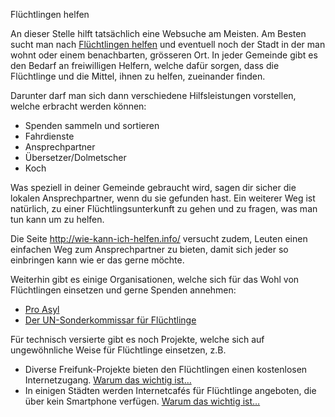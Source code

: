Flüchtlingen helfen

An dieser Stelle hilft tatsächlich eine Websuche am Meisten. Am Besten sucht man nach [Flüchtlingen helfen](http://www.google.com/search?q=flüchtlingen+helfen) und eventuell noch der Stadt in der man wohnt oder einem benachbarten, grösseren Ort. In jeder Gemeinde gibt es den Bedarf an freiwilligen Helfern, welche dafür sorgen, dass die Flüchtlinge und die Mittel, ihnen zu helfen, zueinander finden.

Darunter darf man sich dann verschiedene Hilfsleistungen vorstellen, welche erbracht werden können:

 * Spenden sammeln und sortieren
 * Fahrdienste
 * Ansprechpartner
 * Übersetzer/Dolmetscher
 * Koch

Was speziell in deiner Gemeinde gebraucht wird, sagen dir sicher die lokalen Ansprechpartner, wenn du sie gefunden hast. Ein weiterer Weg ist natürlich, zu einer Flüchtlingsunterkunft zu gehen und zu fragen, was man tun kann um zu helfen.

Die Seite <http://wie-kann-ich-helfen.info/> versucht zudem, Leuten einen einfachen Weg zum Ansprechpartner zu bieten, damit sich jeder so einbringen kann wie er das gerne möchte.

Weiterhin gibt es einige Organisationen, welche sich für das Wohl von Flüchtlingen einsetzen und gerne Spenden annehmen:

 * [Pro Asyl](http://www.proasyl.de/)
 * [Der UN-Sonderkommissar für Flüchtlinge](http://www.unhcr.ch/)

Für technisch versierte gibt es noch Projekte, welche sich auf ungewöhnliche Weise für Flüchtlinge einsetzen, z.B.

 * Diverse Freifunk-Projekte bieten den Flüchtlingen einen kostenlosen Internetzugang. [Warum das wichtig ist…](/smartphone.html)
 * In einigen Städten werden Internetcafés für Flüchtlinge angeboten, die über kein Smartphone verfügen. [Warum das wichtig ist…](/smartphone.html)
